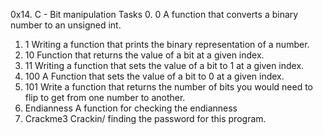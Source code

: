 0x14. C - Bit manipulation Tasks
0. 0
A function that converts a binary number to an unsigned int.
1. 1
Writing a function that prints the binary representation of a number.
2. 10
Function that returns the value of a bit at a given index.
3. 11
Writing a function that sets the value of a bit to 1 at a given index.
4. 100
A Function that sets the value of a bit to 0 at a given index.
5. 101
Write a function that returns the number of bits you would need to flip to get from one number to another.
6. Endianness
A function for checking the endianness
7. Crackme3
Crackin/ finding  the password for this program.

